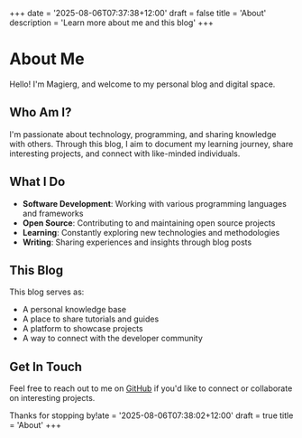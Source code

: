 +++
date = '2025-08-06T07:37:38+12:00'
draft = false
title = 'About'
description = 'Learn more about me and this blog'
+++

# About Me

Hello! I'm Magierg, and welcome to my personal blog and digital space.

## Who Am I?

I'm passionate about technology, programming, and sharing knowledge with others. Through this blog, I aim to document my learning journey, share interesting projects, and connect with like-minded individuals.

## What I Do

- **Software Development**: Working with various programming languages and frameworks
- **Open Source**: Contributing to and maintaining open source projects
- **Learning**: Constantly exploring new technologies and methodologies
- **Writing**: Sharing experiences and insights through blog posts

## This Blog

This blog serves as:
- A personal knowledge base
- A place to share tutorials and guides
- A platform to showcase projects
- A way to connect with the developer community

## Get In Touch

Feel free to reach out to me on [GitHub](https://github.com/magierg) if you'd like to connect or collaborate on interesting projects.

Thanks for stopping by!ate = '2025-08-06T07:38:02+12:00'
draft = true
title = 'About'
+++
